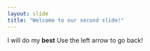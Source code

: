 ```yaml
---
layout: slide
title: "Welcome to our second slide!"
---
```

I will do my **best**
Use the left arrow to go back!